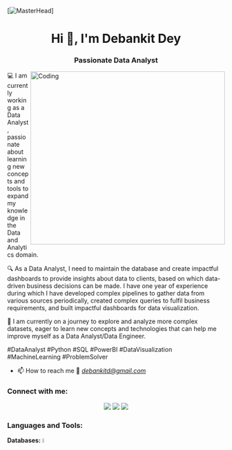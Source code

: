 [![MasterHead](https://digitalcreativemind.com/wp-content/uploads/2021/06/Analytics_amp_Data_Science.gif)]

<h1 align="center">Hi 👋, I'm Debankit Dey</h1>

<h3 align="center">Passionate Data Analyst</h3>
<img align="right" alt="Coding" height="400" width="450" src="https://camo.githubusercontent.com/190338430fb2eca4d172a1987205c5e073b2de72db46cb4ed12cf1c2fa32041a/68747470733a2f2f6d656469612e67697068792e636f6d2f6d656469612f645765734263544c61766b5a754733354d492f67697068792e676966" style="max-width: 100%;">

💻 I am currently working as a Data Analyst, passionate about learning new concepts and tools to expand my knowledge in the Data and Analytics domain.

🔍 As a Data Analyst, I need to maintain the database and create impactful dashboards to provide insights about data to clients, based on which data-driven business decisions can be made. I have one year of experience during which I have developed complex pipelines to gather data from various sources periodically, created complex queries to fulfil business requirements, and built impactful dashboards for data visualization.

🔎 I am currently on a journey to explore and analyze more complex datasets, eager to learn new concepts and technologies that can help me improve myself as a Data Analyst/Data Engineer.

#DataAnalyst #Python #SQL #PowerBI #DataVisualization #MachineLearning #ProblemSolver

- 📫 How to reach me 📧 *debankitd@gmail.com*

<h3 align="left">Connect with me:</h3>
<p align="center">
<a href="https://www.linkedin.com/in/%20debankit-d-069659201" rel="nofollow"><img src="https://camo.githubusercontent.com/162001cc0747178f47ced6e40de0cd16e375beb9b5fbca4ea3d520ecca78cd85/68747470733a2f2f696d672e69636f6e73382e636f6d2f666c75656e742f34382f3030303030302f6c696e6b6564696e2e706e67" data-canonical-src="https://img.icons8.com/fluent/48/000000/linkedin.png" style="max-width: 100%;"></a>
  <a href="https://github.com/debankitd"><img src="https://camo.githubusercontent.com/c9de7ec1e54618f8d303a08f58ed31e66323aa28abbb1619c5783bc2735c785e/68747470733a2f2f696d672e69636f6e73382e636f6d2f77696e646f77732f34382f3030303030302f6769746875622e706e67" data-canonical-src="https://img.icons8.com/windows/48/000000/github.png" style="max-width: 100%;"></a>
<a href="debankitd@gmail.com"><img src="https://camo.githubusercontent.com/e260052d80402ee1c3c47c1663259d0d952556860eec8eee4118a46b506f43a3/68747470733a2f2f696d672e69636f6e73382e636f6d2f636f6c6f722f34382f3030303030302f676d61696c2d6e65772e706e67" data-canonical-src="https://img.icons8.com/color/48/000000/gmail-new.png" style="max-width: 100%;"></a>

</p>



<h3 align="left">Languages and Tools:</h3>
<span>
<span style="font-weight: bold;"> Databases:  </span>
<a href="https://www.microsoft.com/en-in/sql-server/sql-server-2019" rel="nofollow">
   <img src="https://drive.google.com/uc?export=view&id=17DJayXGSMRu0Xx9fIR2tDcFm_197aJHh" alt="Microsoft SQL Server" style="width: 5%;margin-right: 16px;"> 
</a> 
</span>
<!--
**debankitd/debankitd** is a ✨ _special_ ✨ repository because its `README.md` (this file) appears on your GitHub profile.

Here are some ideas to get you started:

- 🔭 I’m currently working on ...
- 🌱 I’m currently learning ...
- 👯 I’m looking to collaborate on ...
- 🤔 I’m looking for help with ...
- 💬 Ask me about ...
- 📫 How to reach me: ...
- 😄 Pronouns: ...
- ⚡ Fun fact: ...
-->
